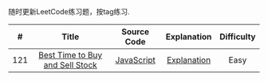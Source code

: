 随时更新LeetCode练习题，按tag练习.

| # | Title | Source Code | Explanation | Difficulty |
|:---:|:---:|:---:|:---:|:---:|
| 121 | [Best Time to Buy and Sell Stock](https://leetcode.com/problems/best-time-to-buy-and-sell-stock/description/) | [JavaScript](https://github.com/KtfwyCJ/Dalily_Algorithms/blob/master/LeetCode/121-Best%20Time%20to%20Buy%20and%20Sell%20Stock/Best%20Time%20to%20Buy%20and%20Sell%20Stock.js) | [Explanation](https://github.com/KtfwyCJ/Dalily_Algorithms/blob/master/LeetCode/121-Best%20Time%20to%20Buy%20and%20Sell%20Stock/Explanation.js) | Easy |